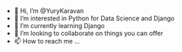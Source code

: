 - 👋 Hi, I’m @YuryKaravan
- 👀 I’m interested in Python for Data Science and Django
- 🌱 I’m currently learning Django
- 💞️ I’m looking to collaborate on things you can offer
- 📫 How to reach me ...

<!---
YuryKaravan/YuryKaravan is a ✨ special ✨ repository because its `README.md` (this file) appears on your GitHub profile.
You can click the Preview link to take a look at your changes.
--->
